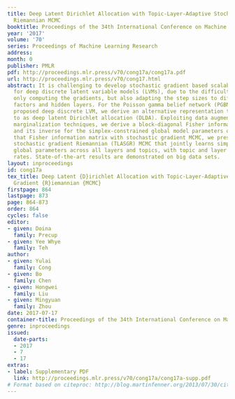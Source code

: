 ```yaml
---
title: Deep Latent Dirichlet Allocation with Topic-Layer-Adaptive Stochastic Gradient
  Riemannian MCMC
booktitle: Proceedings of the 34th International Conference on Machine Learning
year: '2017'
volume: '70'
series: Proceedings of Machine Learning Research
address: 
month: 0
publisher: PMLR
pdf: http://proceedings.mlr.press/v70/cong17a/cong17a.pdf
url: http://proceedings.mlr.press/v70/cong17.html
abstract: It is challenging to develop stochastic gradient based scalable inference
  for deep discrete latent variable models (LVMs), due to the difficulties in not
  only computing the gradients, but also adapting the step sizes to different latent
  factors and hidden layers. For the Poisson gamma belief network (PGBN), a recently
  proposed deep discrete LVM, we derive an alternative representation that is referred
  to as deep latent Dirichlet allocation (DLDA). Exploiting data augmentation and
  marginalization techniques, we derive a block-diagonal Fisher information matrix
  and its inverse for the simplex-constrained global model parameters of DLDA. Exploiting
  that Fisher information matrix with stochastic gradient MCMC, we present topic-layer-adaptive
  stochastic gradient Riemannian (TLASGR) MCMC that jointly learns simplex-constrained
  global parameters across all layers and topics, with topic and layer specific learning
  rates. State-of-the-art results are demonstrated on big data sets.
layout: inproceedings
id: cong17a
tex_title: Deep Latent {D}irichlet Allocation with Topic-Layer-Adaptive Stochastic
  Gradient {R}iemannian {MCMC}
firstpage: 864
lastpage: 873
page: 864-873
order: 864
cycles: false
editor:
- given: Doina
  family: Precup
- given: Yee Whye
  family: Teh
author:
- given: Yulai
  family: Cong
- given: Bo
  family: Chen
- given: Hongwei
  family: Liu
- given: Mingyuan
  family: Zhou
date: 2017-07-17
container-title: Proceedings of the 34th International Conference on Machine Learning
genre: inproceedings
issued:
  date-parts:
  - 2017
  - 7
  - 17
extras:
- label: Supplementary PDF
  link: http://proceedings.mlr.press/v70/cong17a/cong17a-supp.pdf
# Format based on citeproc: http://blog.martinfenner.org/2013/07/30/citeproc-yaml-for-bibliographies/
---
```

